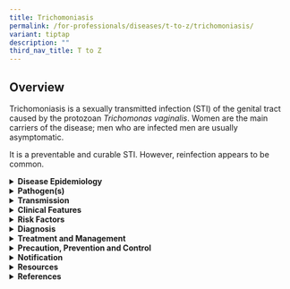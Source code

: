 ```yaml
---
title: Trichomoniasis
permalink: /for-professionals/diseases/t-to-z/trichomoniasis/
variant: tiptap
description: ""
third_nav_title: T to Z
---
```

<h2>Overview</h2>
<p>Trichomoniasis is a sexually transmitted infection (STI) of the genital
tract caused by the protozoan <em>Trichomonas vaginalis</em>. Women are
the main carriers of the disease; men who are infected men are usually
asymptomatic.</p>
<p>It is a preventable and curable STI. However, reinfection appears to be
common.</p>
<div data-type="detailGroup" class="isomer-accordion isomer-accordion-white">
<details class="isomer-details">
<summary><strong>Disease Epidemiology</strong>
</summary>
<div data-type="detailsContent" class="isomer-details-content">
<p><em>T. vaginalis</em> is the most common non-viral STI. Globally, there
were an estimated 156 million new cases of&nbsp;<em>T. vaginalis</em>&nbsp;infection
among people aged 15–49 years old in 2020 (73.7 million in females, 82.6
million in males). Approximately one third of the new infections occur
in the African region, followed by Regions of the Americas.</p>
</div>
</details>
<details class="isomer-details">
<summary><strong>Pathogen(s)</strong>
</summary>
<div data-type="detailsContent" class="isomer-details-content">
<p><em>Trichomonas vaginalis</em>
</p>
</div>
</details>
<details class="isomer-details">
<summary><strong>Transmission</strong>
</summary>
<div data-type="detailsContent" class="isomer-details-content">
<p><em>T. vaginalis</em> is most often transmitted through vaginal, anal,
or oral intercourse with an infected individual.</p>
<p><strong>Incubation period:</strong> 5 to 28 days</p>
<p><strong>Infectious period: </strong>Unknown but is presumed to last until
treatment is completed. If untreated, it may persist for months or years.</p>
</div>
</details>
<details class="isomer-details">
<summary><strong>Clinical Features</strong>
</summary>
<div data-type="detailsContent" class="isomer-details-content">
<p>Vaginal trichomoniasis may be asymptomatic (up to 50%) or cause abnormal
vaginal discharge (the classical frothy yellow-green discharge occurs in
10-30%), vulval itching, dysuria, or offensive odour. Other signs include
vulvitis, vaginitis and 2% of patients have strawberry cervix. Up to 50%
of men with <em>T. vaginalis </em>are asymptomatic and usually present as
sexual partners of infected women. Some male patients may have symptoms
of urethritis and rarely balanoposthitis.</p>
<p>If untreated, <em>T. vaginalis </em>infection in pregnant women is associated
with adverse pregnancy outcomes, particularly premature rupture of membranes,
preterm delivery, and delivery of a low birthweight infant. <em>T. vaginalis </em>infection
at delivery may predispose to maternal postpartum sepsis.</p>
</div>
</details>
<details class="isomer-details">
<summary><strong>Risk Factors</strong>
</summary>
<div data-type="detailsContent" class="isomer-details-content">
<p>Risk factors include:</p>
<ul data-tight="true" class="tight">
<li>
<p>Unprotected sex with an infected person</p>
</li>
<li>
<p>Having multiple sex partners</p>
</li>
<li>
<p>Inconsistent condom use if the relationship is not monogamous</p>
</li>
<li>
<p>Past history or current presence of other STIs</p>
</li>
<li>
<p>A previous episode of trichomoniasis</p>
</li>
</ul>
</div>
</details>
<details class="isomer-details">
<summary><strong>Diagnosis</strong>
</summary>
<div data-type="detailsContent" class="isomer-details-content">
<p>Tests for diagnosis include:</p>
<ul data-tight="true" class="tight">
<li>
<p>Nucleic acid-based amplification testing (NAAT), which offers the highest
sensitivity for the detection of <em>T. vaginalis </em>and should be the
test of choice where available</p>
</li>
<li>
<p>Culture has a sensitivity of (75-96%) compared to microscopy and can detect <em>T. vaginalis </em>in
men</p>
</li>
<li>
<p>Wet-mount microscopy can also be used but this is not a sensitive test
in men</p>
</li>
<li>
<p>Point-of-care test e.g. OSOM Trichomonas Rapid Test (Genzyme Diagnostics,
USA) has demonstrated a high sensitivity and specificity.</p>
</li>
<li>
<p>Trichomonads are sometimes reported on cervical cytology (sensitivity
~ 60-80%) but there is a high false-positive rate of about 30%. Use of
liquid-based PAP smear testing has shown enhanced sensitivity. The diagnosis
should still be confirmed by direct microscopy of vaginal secretions or
culture</p>
</li>
</ul>
<p>All women should be screened for other STIs and HIV.</p>
</div>
</details>
<details class="isomer-details">
<summary><strong>Treatment and Management</strong>
</summary>
<div data-type="detailsContent" class="isomer-details-content">
<p>Both symptomatic and asymptomatic patients should be treated.</p>
<p>Recommended regimens for <em>T. vaginalis</em> in adults:</p>
<ul data-tight="true" class="tight">
<li>
<p>Metronidazole 400-500mg orally 2 times/day for 7 days or</p>
</li>
<li>
<p>Metronidazole 2g orally single dose or</p>
</li>
<li>
<p>Tinidazole 2g orally single dose</p>
</li>
</ul>
<p>Considerations in pregnancy:</p>
<p><em>T. vaginalis </em>infection has been associated with adverse pregnancy
outcomes; all infected pregnant women should be treated. Metronidazole
in pregnancy has not been shown to be teratogenic or mutagenic and can
be used during all stages of pregnancy or breastfeeding. Imidazole and
metronidazole pessaries may be used to provide symptomatic relief, but
oral metronidazole is needed for eradication of infection.</p>
<p>Metronidazole is secreted in breast milk and may affect its taste. Avoid
high doses if breastfeeding or if using a single dose of metronidazole,
breastfeeding should be discontinued for 12-24 hours to reduce infant exposure.</p>
<p>Persistent symptoms:</p>
<p>Patients with persistent symptoms treated with either regimen should be
retreated with:</p>
<ul data-tight="true" class="tight">
<li>
<p>Metronidazole 400mg orally 2 times/day for 7 days</p>
</li>
</ul>
<p>If treatment failure occurs again (and reinfection, non-compliance excluded),
treat with:</p>
<ul data-tight="true" class="tight">
<li>
<p>Metronidazole 2g orally daily for 5-7 days</p>
</li>
</ul>
<p>Failure after the third regimen should prompt antibiotic resistance testing.</p>
<p>Follow-up:</p>
<ul data-tight="true" class="tight">
<li>
<p>Follow-up is unnecessary for asymptomatic patients.</p>
</li>
</ul>
<p>Please refer to <a href="https://www.nsc.com.sg/dsc/healthcare-professionals/publications/Pages/STI-Management-Guidelines.aspx" rel="noopener noreferrer nofollow" target="_blank">DSC’s website</a> for
more information on alternative regimens.</p>
</div>
</details>
<details class="isomer-details">
<summary><strong>Precaution, Prevention and Control</strong>
</summary>
<div data-type="detailsContent" class="isomer-details-content">
<p>Prevention of <em>T. vaginalis:</em>
</p>
<ul data-tight="true" class="tight">
<li>
<p>Inform current or recent sexual partners if a diagnosis of <em>T. vaginalis </em>has
been confirmed</p>
</li>
<li>
<p>Avoid sexual intercourse until treatment is completed</p>
</li>
<li>
<p>Not having sex</p>
</li>
<li>
<p>Consistent and correct use of condoms when engaging in sexual activity&nbsp;</p>
</li>
<li>
<p>Limit the number of sex partners</p>
</li>
<li>
<p>Get tested for STIs regularly</p>
</li>
</ul>
<p>Management of sexual contacts:</p>
<p>Sex partners within 4 weeks prior to presentation of symptoms (or last
sexual partner if &gt;4 weeks) should be treated on epidemiological grounds
and screened for other STIs. They should be advised to abstain from intercourse
until they and their sex partners have been adequately treated and any
symptoms have resolved. There is evidence to suggest that patient-delivered
partner therapy might have a role in partner management for trichomoniasis.</p>
</div>
</details>
<details class="isomer-details">
<summary><strong>Notification</strong>
</summary>
<div data-type="detailsContent" class="isomer-details-content">
<p>Trichomoniasis is not a notifiable disease.</p>
</div>
</details>
<details class="isomer-details">
<summary><strong>Resources</strong>
</summary>
<div data-type="detailsContent" class="isomer-details-content">
<p>Please refer to <a href="https://www.nsc.com.sg/dsc/healthcare-professionals/publications/Pages/STI-Management-Guidelines.aspx" rel="noopener noreferrer nofollow" target="_blank">DSC’s website</a> for
more information on Trichomoniasis.</p>
</div>
</details>
<details class="isomer-details">
<summary><strong>References</strong>
</summary>
<div data-type="detailsContent" class="isomer-details-content">
<ul data-tight="true" class="tight">
<li>
<p>Centers for Disease Control and Prevention. STI treatment guidelines:
Trichomoniasis. 2021.</p>
</li>
<li>
<p>Department of Sexually Transmitted Infections Control (DSC). STI management
guidelines 7<sup>th</sup> edition. 2021.</p>
</li>
<li>
<p>World Health Organization. Trichomoniasis. 2023.</p>
</li>
</ul>
</div>
</details>
</div>
<p></p>
<p></p>